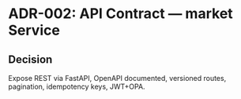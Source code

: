 # ADR-002: API Contract — market Service
## Decision
Expose REST via FastAPI, OpenAPI documented, versioned routes, pagination, idempotency keys, JWT+OPA.
